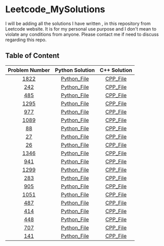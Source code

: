 # Leetcode_MySolutions
I will be adding all the solutions I have written , in this repository from Leetcode website. It is for my personal use purpose and I don't mean to violate any conditions from anyone. Please contact me if need to discuss regarding this repo. 

##  Table of Content

| Problem Number | Python Solution | C++ Solution	|
| :-------------:| :-------------: | :------------: |
| [1822](https://leetcode.com/problems/sign-of-the-product-of-an-array/)| [Python_File](1822_Sign_of_the_Product_of_an_Array/Python_Sol.py)|[CPP_File](1822_Sign_of_the_Product_of_an_Array/CPP_Sol.cpp) |         
| [242](https://leetcode.com/problems/valid-anagram/)| [Python_File](242_Valid_Anagram/Python_Sol.py)|[CPP_File](242_Valid_Anagram/CPP_Sol.cpp) |  
| [485](https://leetcode.com/problems/max-consecutive-ones/) | [Python_File](485_Max_Consecutive_Ones/Python_Sol.py) | [CPP_File](485_Max_Consecutive_Ones/CPP_Sol.cpp) |  
| [1295](https://leetcode.com/problems/find-numbers-with-even-number-of-digits/) | [Python_File](1295_Find_Numbers_with_Even_Number_of_Digits/Python_Sol.py) | [CPP_File](1295_Find_Numbers_with_Even_Number_of_Digits/CPP_Sol.cpp) |  
| [977](https://leetcode.com/problems/squares-of-a-sorted-array/) | [Python_File](977_Squares_of_a_Sorted_Array/Python_Sol.py) | [CPP_File](977_Squares_of_a_Sorted_Array/CPP_Sol.cpp) |  
| [1089](https://leetcode.com/problems/duplicate-zeros/) | [Python_File](1089_Duplicate_Zeros/Python_Sol.py) | [CPP_File](1089_Duplicate_Zeros/CPP_Sol.cpp) |  
| [88](https://leetcode.com/problems/merge-sorted-array/) | [Python_File](88_Merge_Sorted_Array/Python_Sol.py) | [CPP_File](88_Merge_Sorted_Array/CPP_Sol.cpp) |   
| [27](https://leetcode.com/problems/remove-element/) | [Python_File](27_Remove_Element/Python_Sol.py) | [CPP_File](27_Remove_Element/CPP_Sol.cpp) | 
| [26](https://leetcode.com/problems/remove-duplicates-from-sorted-array/) | [Python_File](26_Remove_Duplicates_from_Sorted_Array/Python_Sol.py) | [CPP_File](26_Remove_Duplicates_from_Sorted_Array/CPP_Sol.cpp) |   
| [1346](https://leetcode.com/problems/check-if-n-and-its-double-exist/) | [Python_File](1346_Check_If_N_and_Its_Double_Exist/Python_Sol.py) | [CPP_File](1346_Check_If_N_and_Its_Double_Exist/CPP_Sol.cpp) |
| [941](https://leetcode.com/problems/valid-mountain-array/) | [Python_File](941_Valid_Mountain_Array/Python_Sol.py) | [CPP_File](941_Valid_Mountain_Array/CPP_Sol.cpp) |
| [1299](https://leetcode.com/problems/replace-elements-with-greatest-element-on-right-side/) | [Python_File](1299_Replace_Elements_with_Greatest_Element_on_Right_Side/Python_Sol.py) | [CPP_File](1299_Replace_Elements_with_Greatest_Element_on_Right_Side/CPP_Sol.cpp) |
| [283](https://leetcode.com/problems/move-zeroes/) | [Python_File](283_Move_Zeroes/Python_Sol.py) | [CPP_File](283_Move_Zeroes/CPP_Sol.cpp) |
| [905](https://leetcode.com/problems/sort-array-by-parity/) | [Python_File](905_Sort_Array_By_Parity/Python_Sol.py) | [CPP_File](905_Sort_Array_By_Parity/CPP_Sol.cpp) |
| [1051](https://leetcode.com/problems/height-checker/) | [Python_File](1051_Height_Checker/Python_Sol.py) | [CPP_File](1051_Height_Checker/CPP_Sol.cpp) |
| [487](https://leetcode.com/problems/max-consecutive-ones-ii/) | [Python_File](487_Max_Consecutive_Ones_II/Python_Sol.py) | [CPP_File](487_Max_Consecutive_Ones_II/CPP_Sol.cpp) |
| [414](https://leetcode.com/problems/third-maximum-number/) | [Python_File](414_Third_Maximum_Number/Python_Sol.py) | [CPP_File](414_Third_Maximum_Number/CPP_Sol.cpp) |
| [448](https://leetcode.com/problems/find-all-numbers-disappeared-in-an-array/) | [Python_File](448_Find_All_Numbers_Disappeared_in_an_Array/Python_Sol.py) | [CPP_File](448_Find_All_Numbers_Disappeared_in_an_Array/CPP_Sol.cpp) |
| [707](https://leetcode.com/problems/design-linked-list/) | [Python_File](707_Design_Linked_List/Python_Sol.py) | [CPP_File](707_Design_Linked_List/CPP_Sol.cpp) |
| [141](https://leetcode.com/problems/linked-list-cycle/) | [Python_File](141_Linked_List_Cycle/Python_Sol.py) | [CPP_File](141_Linked_List_Cycle/CPP_Sol.cpp) |


